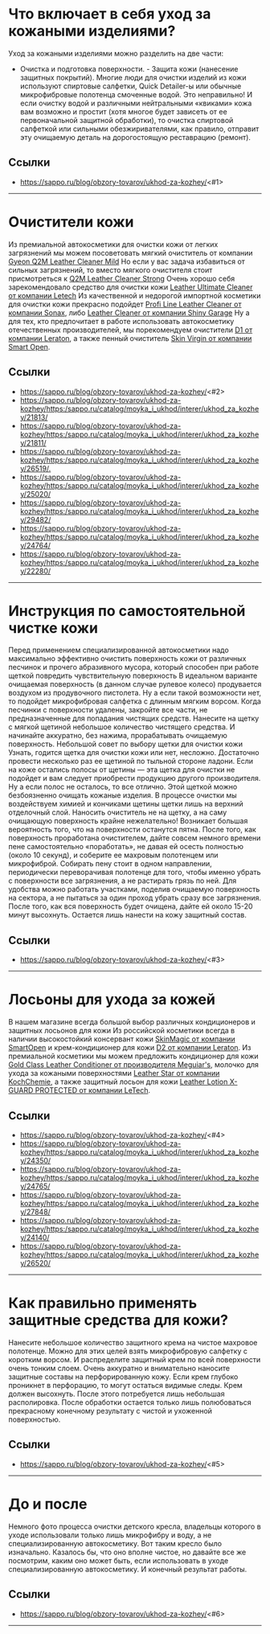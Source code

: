 # Что включает в себя уход за кожаными изделиями?

Уход за кожаными изделиями можно разделить на две части: 
- Очистка и подготовка поверхности. - Защита кожи (нанесение защитных покрытий). 
Многие люди для очистки изделий из кожи используют спиртовые салфетки, Quick Detailer-ы или обычные микрофибровые полотенца смоченные водой. Это неправильно! И если очистку водой и различными нейтральными «квиками» кожа вам возможно и простит (хотя многое будет зависеть от ее первоначальной защитной обработки), то очистка спиртовой салфеткой или сильными обезжиривателями, как правило, отправит эту очищаемую деталь на дорогостоящую реставрацию (ремонт).

## Ссылки

- https://sappo.ru/blog/obzory-tovarov/ukhod-za-kozhey/<#1>

---

# Очистители кожи

Из премиальной автокосметики для очистки кожи от легких загрязнений мы можем посоветовать мягкий очиститель от компании [Gyeon Q2M Leather Cleaner Mild](https://sappo.ru/blog/obzory-tovarov/ukhod-za-kozhey/<https:/sappo.ru/catalog/moyka_i_ukhod/interer/ukhod_za_kozhey/21813/>) Но если у вас задача избавиться от сильных загрязнений, то вместо мягкого очистителя стоит присмотреться к [Q2M Leather Cleaner Strong](https://sappo.ru/blog/obzory-tovarov/ukhod-za-kozhey/<https:/sappo.ru/catalog/moyka_i_ukhod/interer/ukhod_za_kozhey/21811/>) Очень хорошо себя зарекомендовало средство для очистки кожи [Leather Ultimate Cleaner от компании Letech](https://sappo.ru/blog/obzory-tovarov/ukhod-za-kozhey/<https:/sappo.ru/catalog/moyka_i_ukhod/interer/ukhod_za_kozhey/26519/.>) Из качественной и недорогой импортной косметики для очистки кожи прекрасно подойдет [Profi Line Leather Cleaner от компании Sonax](https://sappo.ru/blog/obzory-tovarov/ukhod-za-kozhey/<https:/sappo.ru/catalog/moyka_i_ukhod/interer/ukhod_za_kozhey/25020/>), либо [Leather Cleaner от компании Shiny Garage](https://sappo.ru/blog/obzory-tovarov/ukhod-za-kozhey/<https:/sappo.ru/catalog/moyka_i_ukhod/interer/ukhod_za_kozhey/29482/>)
Ну а для тех, кто предпочитает в работе использовать автокосметику отечественных производителей, мы порекомендуем очистители [D1 от компании Leraton](https://sappo.ru/blog/obzory-tovarov/ukhod-za-kozhey/<https:/sappo.ru/catalog/moyka_i_ukhod/interer/ukhod_za_kozhey/24764/>), а также пенный очиститель [Skin Virgin от компании Smart Open](https://sappo.ru/blog/obzory-tovarov/ukhod-za-kozhey/<https:/sappo.ru/catalog/moyka_i_ukhod/interer/ukhod_za_kozhey/22280/>).

## Ссылки

- https://sappo.ru/blog/obzory-tovarov/ukhod-za-kozhey/<#2>
- https://sappo.ru/blog/obzory-tovarov/ukhod-za-kozhey/<https:/sappo.ru/catalog/moyka_i_ukhod/interer/ukhod_za_kozhey/21813/>
- https://sappo.ru/blog/obzory-tovarov/ukhod-za-kozhey/<https:/sappo.ru/catalog/moyka_i_ukhod/interer/ukhod_za_kozhey/21811/>
- https://sappo.ru/blog/obzory-tovarov/ukhod-za-kozhey/<https:/sappo.ru/catalog/moyka_i_ukhod/interer/ukhod_za_kozhey/26519/.>
- https://sappo.ru/blog/obzory-tovarov/ukhod-za-kozhey/<https:/sappo.ru/catalog/moyka_i_ukhod/interer/ukhod_za_kozhey/25020/>
- https://sappo.ru/blog/obzory-tovarov/ukhod-za-kozhey/<https:/sappo.ru/catalog/moyka_i_ukhod/interer/ukhod_za_kozhey/29482/>
- https://sappo.ru/blog/obzory-tovarov/ukhod-za-kozhey/<https:/sappo.ru/catalog/moyka_i_ukhod/interer/ukhod_za_kozhey/24764/>
- https://sappo.ru/blog/obzory-tovarov/ukhod-za-kozhey/<https:/sappo.ru/catalog/moyka_i_ukhod/interer/ukhod_za_kozhey/22280/>

---

# Инструкция по самостоятельной чистке кожи

Перед применением специализированной автокосметики надо максимально эффективно очистить поверхность кожи от различных песчинок и прочего абразивного мусора, который способен при работе щеткой повредить чувствительную поверхность 
В идеальном варианте очищаемая поверхность (в данном случае рулевое колесо) продувается воздухом из продувочного пистолета. Ну а если такой возможности нет, то подойдет микрофибровая салфетка с длинным мягким ворсом. 
Когда песчинки с поверхности удалены, закройте все части, не предназначенные для попадания чистящих средств. 
Нанесите на щетку с мягкой щетиной небольшое количество чистящего средства. 
И начинайте аккуратно, без нажима, прорабатывать очищаемую поверхность. 
Небольшой совет по выбору щетки для очистки кожи 
Узнать, годится щетка для очистки кожи или нет, несложно. Достаточно провести несколько раз ее щетиной по тыльной стороне ладони. 
Если на коже остались полосы от щетины — эта щетка для очистки не подойдет и вам следует приобрести продукцию другого производителя. 
Ну а если полос не осталось, то все отлично. Этой щеткой можно безбоязненно очищать кожаные изделия. 
В процессе очистки мы воздействуем химией и кончиками щетины щетки лишь на верхний отделочный слой. 
Наносить очиститель не на щетку, а на саму очищающую поверхность крайне нежелательно! Возникает большая вероятность того, что на поверхности останутся пятна. 
После того, как поверхность проработана очистителем, дайте совсем немного времени пене самостоятельно «поработать», не давая ей осесть полностью (около 10 секунд), и соберите ее махровым полотенцем или микрофиброй. 
Собирать пену стоит в одном направлении, периодически переворачивая полотенце для того, чтобы именно убрать с поверхности все загрязнения, а не растирать грязь по ней. 
Для удобства можно работать участками, поделив очищаемую поверхность на сектора, а не пытаться за один проход убрать сразу все загрязнения. 
После того, как вся поверхность будет очищена, дайте ей около 15-20 минут высохнуть. 
Остается лишь нанести на кожу защитный состав.

## Ссылки

- https://sappo.ru/blog/obzory-tovarov/ukhod-za-kozhey/<#3>

---

# Лосьоны для ухода за кожей

В нашем магазине всегда большой выбор различных кондиционеров и защитных лосьонов для кожи 
Из российской косметики всегда в наличии высокостойкий консервант кожи [SkinMagic от компании SmartOpen](https://sappo.ru/blog/obzory-tovarov/ukhod-za-kozhey/<https:/sappo.ru/catalog/moyka_i_ukhod/interer/ukhod_za_kozhey/24350/>) и крем-кондиционер для кожи [D2 от компании Leraton](https://sappo.ru/blog/obzory-tovarov/ukhod-za-kozhey/<https:/sappo.ru/catalog/moyka_i_ukhod/interer/ukhod_za_kozhey/24765/>). Из премиальной косметики мы можем предложить кондиционер для кожи [Gold Class Leather Conditioner от производителя Meguiar\'s](https://sappo.ru/blog/obzory-tovarov/ukhod-za-kozhey/<https:/sappo.ru/catalog/moyka_i_ukhod/interer/ukhod_za_kozhey/27848/>), молочко для ухода за кожаными поверхностями [Leather Star от компании KochChemie](https://sappo.ru/blog/obzory-tovarov/ukhod-za-kozhey/<https:/sappo.ru/catalog/moyka_i_ukhod/interer/ukhod_za_kozhey/24140/>), а также защитный лосьон для кожи [Leather Lotion X-GUARD PROTECTED от компании LeTech](https://sappo.ru/blog/obzory-tovarov/ukhod-za-kozhey/<https:/sappo.ru/catalog/moyka_i_ukhod/interer/ukhod_za_kozhey/26520/>).

## Ссылки

- https://sappo.ru/blog/obzory-tovarov/ukhod-za-kozhey/<#4>
- https://sappo.ru/blog/obzory-tovarov/ukhod-za-kozhey/<https:/sappo.ru/catalog/moyka_i_ukhod/interer/ukhod_za_kozhey/24350/>
- https://sappo.ru/blog/obzory-tovarov/ukhod-za-kozhey/<https:/sappo.ru/catalog/moyka_i_ukhod/interer/ukhod_za_kozhey/24765/>
- https://sappo.ru/blog/obzory-tovarov/ukhod-za-kozhey/<https:/sappo.ru/catalog/moyka_i_ukhod/interer/ukhod_za_kozhey/27848/>
- https://sappo.ru/blog/obzory-tovarov/ukhod-za-kozhey/<https:/sappo.ru/catalog/moyka_i_ukhod/interer/ukhod_za_kozhey/24140/>
- https://sappo.ru/blog/obzory-tovarov/ukhod-za-kozhey/<https:/sappo.ru/catalog/moyka_i_ukhod/interer/ukhod_za_kozhey/26520/>

---

# Как правильно применять защитные средства для кожи?

Нанесите небольшое количество защитного крема на чистое махровое полотенце. 
Можно для этих целей взять микрофибровую салфетку с коротким ворсом. 
И распределите защитный крем по всей поверхности очень тонким слоем. 
Очень аккуратно и внимательно наносите защитные составы на перфорированную кожу. 
Если крем глубоко проникнет в перфорацию, то могут остаться видимые следы. 
Крем должен высохнуть. После этого потребуется лишь небольшая располировка. 
После обработки остается только лишь полюбоваться прекрасному конечному результату с чистой и ухоженной поверхностью.

## Ссылки

- https://sappo.ru/blog/obzory-tovarov/ukhod-za-kozhey/<#5>

---

# До и после

Немного фото процесса очистки детского кресла, владельцы которого в уходе использовали только лишь микрофибру и воду, а не специализированную автокосметику. 
Вот таким кресло было изначально. 
Казалось бы, что оно вполне чистое, но давайте все же посмотрим, каким оно может быть, если использовать в уходе специализированную автокосметику. 
И конечный результат работы.

## Ссылки

- https://sappo.ru/blog/obzory-tovarov/ukhod-za-kozhey/<#6>

---

